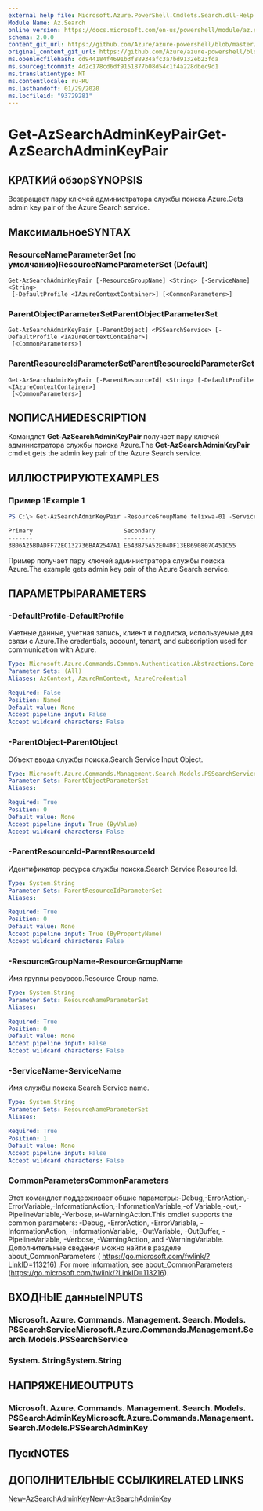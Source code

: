 ```yaml
---
external help file: Microsoft.Azure.PowerShell.Cmdlets.Search.dll-Help.xml
Module Name: Az.Search
online version: https://docs.microsoft.com/en-us/powershell/module/az.search/get-azsearchadminkeypair
schema: 2.0.0
content_git_url: https://github.com/Azure/azure-powershell/blob/master/src/Search/Search/help/Get-AzSearchAdminKeyPair.md
original_content_git_url: https://github.com/Azure/azure-powershell/blob/master/src/Search/Search/help/Get-AzSearchAdminKeyPair.md
ms.openlocfilehash: cd944184f4691b3f88934afc3a7bd9132eb23fda
ms.sourcegitcommit: 4d2c178cd6df9151877b08d54c1f4a228dbec9d1
ms.translationtype: MT
ms.contentlocale: ru-RU
ms.lasthandoff: 01/29/2020
ms.locfileid: "93729281"
---
```

# <span data-ttu-id="5a32d-101">Get-AzSearchAdminKeyPair</span><span class="sxs-lookup"><span data-stu-id="5a32d-101">Get-AzSearchAdminKeyPair</span></span>

## <span data-ttu-id="5a32d-102">КРАТКИй обзор</span><span class="sxs-lookup"><span data-stu-id="5a32d-102">SYNOPSIS</span></span>
<span data-ttu-id="5a32d-103">Возвращает пару ключей администратора службы поиска Azure.</span><span class="sxs-lookup"><span data-stu-id="5a32d-103">Gets admin key pair of the Azure Search service.</span></span>

## <span data-ttu-id="5a32d-104">Максимальное</span><span class="sxs-lookup"><span data-stu-id="5a32d-104">SYNTAX</span></span>

### <span data-ttu-id="5a32d-105">ResourceNameParameterSet (по умолчанию)</span><span class="sxs-lookup"><span data-stu-id="5a32d-105">ResourceNameParameterSet (Default)</span></span>
```
Get-AzSearchAdminKeyPair [-ResourceGroupName] <String> [-ServiceName] <String>
 [-DefaultProfile <IAzureContextContainer>] [<CommonParameters>]
```

### <span data-ttu-id="5a32d-106">ParentObjectParameterSet</span><span class="sxs-lookup"><span data-stu-id="5a32d-106">ParentObjectParameterSet</span></span>
```
Get-AzSearchAdminKeyPair [-ParentObject] <PSSearchService> [-DefaultProfile <IAzureContextContainer>]
 [<CommonParameters>]
```

### <span data-ttu-id="5a32d-107">ParentResourceIdParameterSet</span><span class="sxs-lookup"><span data-stu-id="5a32d-107">ParentResourceIdParameterSet</span></span>
```
Get-AzSearchAdminKeyPair [-ParentResourceId] <String> [-DefaultProfile <IAzureContextContainer>]
 [<CommonParameters>]
```

## <span data-ttu-id="5a32d-108">NОПИСАНИЕ</span><span class="sxs-lookup"><span data-stu-id="5a32d-108">DESCRIPTION</span></span>
<span data-ttu-id="5a32d-109">Командлет **Get-AzSearchAdminKeyPair** получает пару ключей администратора службы поиска Azure.</span><span class="sxs-lookup"><span data-stu-id="5a32d-109">The **Get-AzSearchAdminKeyPair** cmdlet gets the admin key pair of the Azure Search service.</span></span>

## <span data-ttu-id="5a32d-110">ИЛЛЮСТРИРУЮТ</span><span class="sxs-lookup"><span data-stu-id="5a32d-110">EXAMPLES</span></span>

### <span data-ttu-id="5a32d-111">Пример 1</span><span class="sxs-lookup"><span data-stu-id="5a32d-111">Example 1</span></span>
```powershell
PS C:\> Get-AzSearchAdminKeyPair -ResourceGroupName felixwa-01 -ServiceName felixwa-basic-search

Primary                          Secondary                       
-------                          ---------                       
3B06A25BDADFF72EC132736BAA2547A1 E643B75A52E04DF13EB690807C451C55
```

<span data-ttu-id="5a32d-112">Пример получает пару ключей администратора службы поиска Azure.</span><span class="sxs-lookup"><span data-stu-id="5a32d-112">The example gets admin key pair of the Azure Search service.</span></span>

## <span data-ttu-id="5a32d-113">ПАРАМЕТРЫ</span><span class="sxs-lookup"><span data-stu-id="5a32d-113">PARAMETERS</span></span>

### <span data-ttu-id="5a32d-114">-DefaultProfile</span><span class="sxs-lookup"><span data-stu-id="5a32d-114">-DefaultProfile</span></span>
<span data-ttu-id="5a32d-115">Учетные данные, учетная запись, клиент и подписка, используемые для связи с Azure.</span><span class="sxs-lookup"><span data-stu-id="5a32d-115">The credentials, account, tenant, and subscription used for communication with Azure.</span></span>

```yaml
Type: Microsoft.Azure.Commands.Common.Authentication.Abstractions.Core.IAzureContextContainer
Parameter Sets: (All)
Aliases: AzContext, AzureRmContext, AzureCredential

Required: False
Position: Named
Default value: None
Accept pipeline input: False
Accept wildcard characters: False
```

### <span data-ttu-id="5a32d-116">-ParentObject</span><span class="sxs-lookup"><span data-stu-id="5a32d-116">-ParentObject</span></span>
<span data-ttu-id="5a32d-117">Объект ввода службы поиска.</span><span class="sxs-lookup"><span data-stu-id="5a32d-117">Search Service Input Object.</span></span>

```yaml
Type: Microsoft.Azure.Commands.Management.Search.Models.PSSearchService
Parameter Sets: ParentObjectParameterSet
Aliases:

Required: True
Position: 0
Default value: None
Accept pipeline input: True (ByValue)
Accept wildcard characters: False
```

### <span data-ttu-id="5a32d-118">-ParentResourceId</span><span class="sxs-lookup"><span data-stu-id="5a32d-118">-ParentResourceId</span></span>
<span data-ttu-id="5a32d-119">Идентификатор ресурса службы поиска.</span><span class="sxs-lookup"><span data-stu-id="5a32d-119">Search Service Resource Id.</span></span>

```yaml
Type: System.String
Parameter Sets: ParentResourceIdParameterSet
Aliases:

Required: True
Position: 0
Default value: None
Accept pipeline input: True (ByPropertyName)
Accept wildcard characters: False
```

### <span data-ttu-id="5a32d-120">-ResourceGroupName</span><span class="sxs-lookup"><span data-stu-id="5a32d-120">-ResourceGroupName</span></span>
<span data-ttu-id="5a32d-121">Имя группы ресурсов.</span><span class="sxs-lookup"><span data-stu-id="5a32d-121">Resource Group name.</span></span>

```yaml
Type: System.String
Parameter Sets: ResourceNameParameterSet
Aliases:

Required: True
Position: 0
Default value: None
Accept pipeline input: False
Accept wildcard characters: False
```

### <span data-ttu-id="5a32d-122">-ServiceName</span><span class="sxs-lookup"><span data-stu-id="5a32d-122">-ServiceName</span></span>
<span data-ttu-id="5a32d-123">Имя службы поиска.</span><span class="sxs-lookup"><span data-stu-id="5a32d-123">Search Service name.</span></span>

```yaml
Type: System.String
Parameter Sets: ResourceNameParameterSet
Aliases:

Required: True
Position: 1
Default value: None
Accept pipeline input: False
Accept wildcard characters: False
```

### <span data-ttu-id="5a32d-124">CommonParameters</span><span class="sxs-lookup"><span data-stu-id="5a32d-124">CommonParameters</span></span>
<span data-ttu-id="5a32d-125">Этот командлет поддерживает общие параметры:-Debug,-ErrorAction,-ErrorVariable,-InformationAction,-InformationVariable,-of Variable,-out,-PipelineVariable,-Verbose, и-WarningAction.</span><span class="sxs-lookup"><span data-stu-id="5a32d-125">This cmdlet supports the common parameters: -Debug, -ErrorAction, -ErrorVariable, -InformationAction, -InformationVariable, -OutVariable, -OutBuffer, -PipelineVariable, -Verbose, -WarningAction, and -WarningVariable.</span></span> <span data-ttu-id="5a32d-126">Дополнительные сведения можно найти в разделе about_CommonParameters ( https://go.microsoft.com/fwlink/?LinkID=113216) .</span><span class="sxs-lookup"><span data-stu-id="5a32d-126">For more information, see about_CommonParameters (https://go.microsoft.com/fwlink/?LinkID=113216).</span></span>

## <span data-ttu-id="5a32d-127">ВХОДНЫЕ данные</span><span class="sxs-lookup"><span data-stu-id="5a32d-127">INPUTS</span></span>

### <span data-ttu-id="5a32d-128">Microsoft. Azure. Commands. Management. Search. Models. PSSearchService</span><span class="sxs-lookup"><span data-stu-id="5a32d-128">Microsoft.Azure.Commands.Management.Search.Models.PSSearchService</span></span>

### <span data-ttu-id="5a32d-129">System. String</span><span class="sxs-lookup"><span data-stu-id="5a32d-129">System.String</span></span>

## <span data-ttu-id="5a32d-130">НАПРЯЖЕНИЕ</span><span class="sxs-lookup"><span data-stu-id="5a32d-130">OUTPUTS</span></span>

### <span data-ttu-id="5a32d-131">Microsoft. Azure. Commands. Management. Search. Models. PSSearchAdminKey</span><span class="sxs-lookup"><span data-stu-id="5a32d-131">Microsoft.Azure.Commands.Management.Search.Models.PSSearchAdminKey</span></span>

## <span data-ttu-id="5a32d-132">Пуск</span><span class="sxs-lookup"><span data-stu-id="5a32d-132">NOTES</span></span>

## <span data-ttu-id="5a32d-133">ДОПОЛНИТЕЛЬНЫЕ ССЫЛКИ</span><span class="sxs-lookup"><span data-stu-id="5a32d-133">RELATED LINKS</span></span>

[<span data-ttu-id="5a32d-134">New-AzSearchAdminKey</span><span class="sxs-lookup"><span data-stu-id="5a32d-134">New-AzSearchAdminKey</span></span>](./New-AzSearchAdminKey.md)
